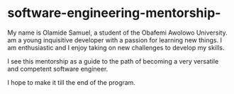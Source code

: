 # software-engineering-mentorship-

My name is Olamide Samuel,  a student of the Obafemi Awolowo University. 
am a young inquisitive  developer  with  a  passion  for  learning  new  things.  I  am  enthusiastic  and  I  enjoy  taking  on  new  challenges  to develop  my  skills.

I see this mentorship as a guide to the path of becoming a very versatile and competent software engineer.

I hope to make it till the end of the program.
